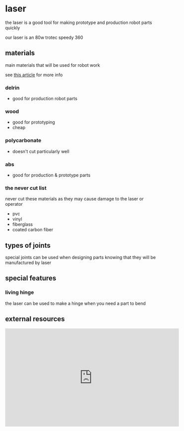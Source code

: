 # laser

the laser is a good tool for making prototype and production robot parts quickly

our laser is an 80w trotec speedy 360

## materials

main materials that will be used for robot work

see [this article](http://atxhackerspace.org/wiki/Laser_Cutter_Materials) for more info

### delrin

* good for production robot parts

### wood

* good for prototyping
* cheap

### polycarbonate

* doesn't cut particularly well

### abs
	
* good for production & prototype parts

### the never cut list
never cut these materials as they may cause damage to the laser or operator

* pvc
* vinyl
* fiberglass
* coated carbon fiber

## types of joints

special joints can be used when designing parts knowing that they will be manufactured by laser

## special features

### living hinge
the laser can be used to make a hinge when you need a part to bend

## external resources

<iframe width="560" height="315" src="http://www.youtube.com/embed/SIjUVCho_xU?&hd=1" frameborder="0" allowfullscreen></iframe>